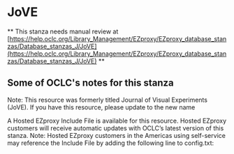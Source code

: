 # JoVE
** This stanza needs manual review at [https://help.oclc.org/Library_Management/EZproxy/EZproxy_database_stanzas/Database_stanzas_J/JoVE](https://help.oclc.org/Library_Management/EZproxy/EZproxy_database_stanzas/Database_stanzas_J/JoVE) **

## Some of OCLC's notes for this stanza

Note: This resource was formerly titled Journal of Visual Experiments (JoVE). If you have this resource, please update to the new name

A Hosted EZproxy Include File is available for this resource. Hosted EZproxy customers will receive automatic updates with OCLC&rsquo;s latest version of this stanza. Note: Hosted EZproxy customers in the Americas using self-service may reference the Include File by adding the following line to config.txt:

&nbsp;
